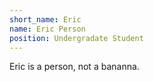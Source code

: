```yaml
---
short_name: Eric
name: Eric Person
position: Undergradate Student
---
```


Eric is a person, not a bananna.
